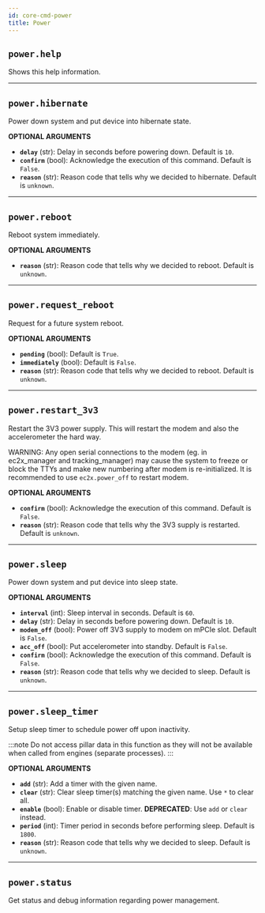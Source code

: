 ```yaml
---
id: core-cmd-power
title: Power
---
```


## `power.help`

Shows this help information.


----
## `power.hibernate`

Power down system and put device into hibernate state.

**OPTIONAL ARGUMENTS**

  - **`delay`** (str): Delay in seconds before powering down. Default is `10`.
  - **`confirm`** (bool): Acknowledge the execution of this command. Default is `False`.
  - **`reason`** (str): Reason code that tells why we decided to hibernate. Default is `unknown`.


----
## `power.reboot`

Reboot system immediately.

**OPTIONAL ARGUMENTS**

  - **`reason`** (str): Reason code that tells why we decided to reboot. Default is `unknown`.


----
## `power.request_reboot`

Request for a future system reboot.

**OPTIONAL ARGUMENTS**

  - **`pending`** (bool): Default is `True`.
  - **`immediately`** (bool): Default is `False`.
  - **`reason`** (str): Reason code that tells why we decided to reboot. Default is `unknown`.


----
## `power.restart_3v3`

Restart the 3V3 power supply. This will restart the modem and also the accelerometer the hard way.

WARNING: Any open serial connections to the modem (eg. in ec2x_manager and tracking_manager) may cause the system to freeze or block the TTYs and make new numbering after modem is re-initialized. It is recommended to use `ec2x.power_off` to restart modem.

**OPTIONAL ARGUMENTS**

  - **`confirm`** (bool): Acknowledge the execution of this command. Default is `False`.
  - **`reason`** (str): Reason code that tells why the 3V3 supply is restarted. Default is `unknown`.


----
## `power.sleep`

Power down system and put device into sleep state.

**OPTIONAL ARGUMENTS**

  - **`interval`** (int): Sleep interval in seconds. Default is `60`.
  - **`delay`** (str): Delay in seconds before powering down. Default is `10`.
  - **`modem_off`** (bool): Power off 3V3 supply to modem on mPCIe slot. Default is `False`.
  - **`acc_off`** (bool): Put accelerometer into standby. Default is `False`.
  - **`confirm`** (bool): Acknowledge the execution of this command. Default is `False`.
  - **`reason`** (str): Reason code that tells why we decided to sleep. Default is `unknown`.


----
## `power.sleep_timer`

Setup sleep timer to schedule power off upon inactivity.

:::note
Do not access pillar data in this function as they will not be available when called from engines (separate processes).
:::

**OPTIONAL ARGUMENTS**

  - **`add`** (str): Add a timer with the given name.
  - **`clear`** (str): Clear sleep timer(s) matching the given name. Use `*` to clear all.
  - **`enable`** (bool): Enable or disable timer. __DEPRECATED__: Use `add` or `clear` instead.
  - **`period`** (int): Timer period in seconds before performing sleep. Default is `1800`.
  - **`reason`** (str): Reason code that tells why we decided to sleep. Default is `unknown`.


----
## `power.status`

Get status and debug information regarding power management.
